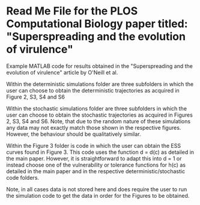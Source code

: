 # Read Me File for the PLOS Computational Biology paper titled: "Superspreading and the evolution of virulence" 

Example MATLAB code for results obtained in the "Superspreading and the evolution of virulence" article by O'Neill et al.

Within the deterministic simulations folder are three subfolders in which the user can choose to obtain the deterministic trajectories as acquired in Figure 2, S3, S4 and S6

Within the stochastic simulations folder are three subfolders in which the user can choose to obtain the stochastic trajectories as acquired in Figures 2, S3, S4 and S6. Note, that due to the random nature of these simulations any data may not exactly match those shown in the respective figures. However, the behaviour should be qualitatively similar. 

Within the Figure 3 folder is code in which the user can obtain the ESS curves found in Figure 3. This code uses the function d = d(c) as detailed in the main paper. However, it is straightforward to adapt this into d = 1 or instead choose one of the vulnerability or tolerance functions for h(c) as detailed in the main paper and in the respective deterministic/stochastic code folders. 

Note, in all cases data is not stored here and does require the user to run the simulation code to get the data in order for the Figures to be obtained. 


